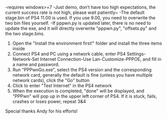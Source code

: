 -requires windows>=7
-Just demo, don’t have too high expectations, the current success rate is not high, please wait patiently~
-The default stage.bin of PS4 11.00 is used. If you use 9.00, you need to overwrite the two bin files yourself.
-If pppwn.py is updated later, there is no need to update the exe, and it will directly overwrite "pppwn.py", "offsets.py" and the two stage.bins.

1. Open the "Install the environment first!" folder and install the three items inside
2. Connect PS4 and PC using a network cable, enter PS4 Settings-Network-Set Internet Connection-Use Lan-Customize-PPPOE, and fill in a name and password.
3. Run "PPPwnGo.exe", select the PS4 version and the corresponding network card, generally the default is fine (unless you have multiple network cards), click the "Go" button
4. Click to enter "Test Internet" in the PS4 network
5. When the execution is completed, "done" will be displayed, and "PPPwn" will pop up in the upper left corner of PS4. If it is stuck, fails, crashes or loses power, repeat 3&4


Special thanks Andy for his efforts!
